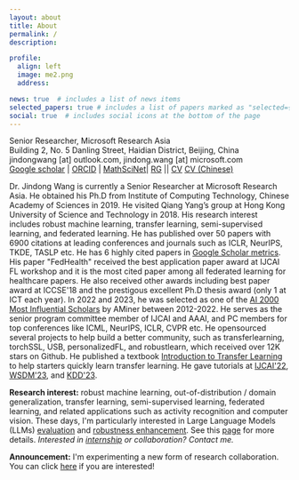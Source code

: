 ```yaml
---
layout: about
title: About
permalink: /
description: 

profile:
  align: left
  image: me2.png
  address: 

news: true  # includes a list of news items
selected_papers: true # includes a list of papers marked as "selected={true}"
social: true  # includes social icons at the bottom of the page
---
```


Senior Researcher, Microsoft Research Asia<br>
Building 2, No. 5 Danling Street, Haidian District, Beijing, China<br>
jindongwang [at] outlook.com, jindong.wang [at] microsoft.com<br>
[Google scholar](https://scholar.google.com.hk/citations?hl=zh-CN&user=-kq-FyoAAAAJ) | [ORCID](https://scholar.google.com.hk/citations?hl=zh-CN&user=-kq-FyoAAAAJ)  | [MathSciNet](https://mathscinet.ams.org/mathscinet/author?authorId=1157382)| [RG](https://www.researchgate.net/profile/Manting-Xie) || [CV](https://go.jd92.wang/cv) [CV (Chinese)](https://go.jd92.wang/cvchinese)

Dr. Jindong Wang is currently a Senior Researcher at Microsoft Research Asia. He obtained his Ph.D from Institute of Computing Technology, Chinese Academy of Sciences in 2019. He visited Qiang Yang’s group at Hong Kong University of Science and Technology in 2018. His research interest includes robust machine learning, transfer learning, semi-supervised learning, and federated learning. He has published over 50 papers with 6900 citations at leading conferences and journals such as ICLR, NeurIPS, TKDE, TASLP etc. He has 6 highly cited papers in [Google Scholar metrics](https://www.aminer.cn/ai2000?domain_ids=5dc122672ebaa6faa962c2a4). His paper "FedHealth" received the best application paper award at IJCAI FL workshop and it is the most cited paper among all federated learning for healthcare papers. He also received other awards including best paper award at ICCSE'18 and the prestigous excellent Ph.D thesis award (only 1 at ICT each year). In 2022 and 2023, he was selected as one of the [AI 2000 Most Influential Scholars](https://www.aminer.cn/ai2000?domain_ids=5dc122672ebaa6faa962c2a4) by AMiner between 2012-2022. He serves as the senior program committee member of IJCAI and AAAI, and PC members for top conferences like ICML, NeurIPS, ICLR, CVPR etc. He opensourced several projects to help build a better community, such as transferlearning, torchSSL, USB, personalizedFL, and robustlearn, which received over 12K stars on Github. He published a textbook [Introduction to Transfer Learning](http://jd92.wang/tlbook) to help starters quickly learn transfer learning. He gave tutorials at [IJCAI'22](https://dgresearch.github.io/), [WSDM'23](https://dgresearch.github.io/), and [KDD'23](https://mltrust.github.io/).

**Research interest:** robust machine learning, out-of-distribution / domain generalization, transfer learning, semi-supervised learning, federated learning, and related applications such as activity recognition and computer vision. These days, I'm particularly interested in Large Language Models (LLMs) [evaluation](https://llm-eval.github.io/) and [robustness enhancement](https://llm-enhance.github.io/). See this [page](https://jd92.wang/research/) for more details. *Interested in [internship](https://zhuanlan.zhihu.com/p/102558267) or collaboration? Contact me.*

**Announcement:** I'm experimenting a new form of research collaboration. You can click [here](https://forms.office.com/r/32Fs6uAjT6) if you are interested!


